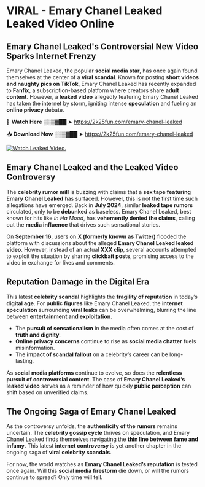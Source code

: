 # VIRAL - Emary Chanel Leaked Leaked Video Online

## **Emary Chanel Leaked's Controversial New Video Sparks Internet Frenzy**  

Emary Chanel Leaked, the popular **social media star**, has once again found themselves at the center of a **viral scandal**. Known for posting **short videos and naughty pics on TikTok**, Emary Chanel Leaked has recently expanded to **Fanfix**, a subscription-based platform where creators share **adult content**. However, a **leaked video** allegedly featuring Emary Chanel Leaked has taken the internet by storm, igniting intense **speculation** and fueling an **online privacy** debate.  

🔴 **Watch Here** ░░▒▓██ ➤ https://2k25fun.com/emary-chanel-leaked  

📥 **Download Now** ░░▒▓██ ➤ https://2k25fun.com/emary-chanel-leaked  

[![Watch Leaked Video.](https://miro.medium.com/v2/resize:fit:828/format:webp/1*cilzJN44JGOrTw9NJCrNHA.gif "Watch Leaked Video")](https://2k25fun.com/emary-chanel-leaked)

## **Emary Chanel Leaked and the Leaked Video Controversy**  

The **celebrity rumor mill** is buzzing with claims that a **sex tape featuring Emary Chanel Leaked** has surfaced. However, this is not the first time such allegations have emerged. Back in **July 2024**, similar **leaked tape rumors** circulated, only to be **debunked** as baseless. Emary Chanel Leaked, best known for hits like *In Ha Mood*, has **vehemently denied the claims**, calling out the **media influence** that drives such sensational stories.  

On **September 16**, users on **X (formerly known as Twitter)** flooded the platform with discussions about the alleged **Emary Chanel Leaked leaked video**. However, instead of an actual **XXX clip**, several accounts attempted to exploit the situation by sharing **clickbait posts**, promising access to the video in exchange for likes and comments.  

## **Reputation Damage in the Digital Era**  

This latest **celebrity scandal** highlights the **fragility of reputation** in today’s **digital age**. For **public figures** like Emary Chanel Leaked, the **internet speculation** surrounding **viral leaks** can be overwhelming, blurring the line between **entertainment and exploitation**.  

- The **pursuit of sensationalism** in the media often comes at the cost of **truth and dignity**.  
- **Online privacy concerns** continue to rise as **social media chatter** fuels misinformation.  
- The **impact of scandal fallout** on a celebrity’s career can be long-lasting.  

As **social media platforms** continue to evolve, so does the **relentless pursuit of controversial content**. The case of **Emary Chanel Leaked’s leaked video** serves as a reminder of how quickly **public perception** can shift based on unverified claims.  

## **The Ongoing Saga of Emary Chanel Leaked**  

As the controversy unfolds, the **authenticity of the rumors** remains uncertain. The **celebrity gossip cycle** thrives on speculation, and Emary Chanel Leaked finds themselves navigating the **thin line between fame and infamy**. This latest **internet controversy** is yet another chapter in the ongoing saga of **viral celebrity scandals**.  

For now, the world watches as **Emary Chanel Leaked’s reputation** is tested once again. Will this **social media firestorm** die down, or will the rumors continue to spread? Only time will tell.